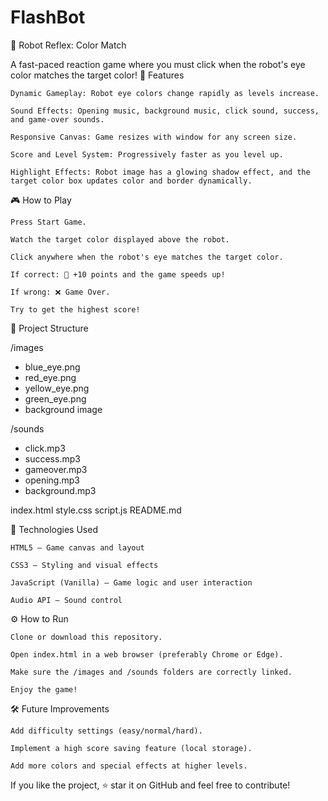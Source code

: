 # FlashBot
🤖 Robot Reflex: Color Match

A fast-paced reaction game where you must click when the robot's eye color matches the target color!
🚀 Features

    Dynamic Gameplay: Robot eye colors change rapidly as levels increase.

    Sound Effects: Opening music, background music, click sound, success, and game-over sounds.

    Responsive Canvas: Game resizes with window for any screen size.

    Score and Level System: Progressively faster as you level up.

    Highlight Effects: Robot image has a glowing shadow effect, and the target color box updates color and border dynamically.

🎮 How to Play

    Press Start Game.

    Watch the target color displayed above the robot.

    Click anywhere when the robot's eye matches the target color.

    If correct: 🎉 +10 points and the game speeds up!

    If wrong: ❌ Game Over.

    Try to get the highest score!

📂 Project Structure

/images
   - blue_eye.png
   - red_eye.png
   - yellow_eye.png
   - green_eye.png
   - background image

/sounds
   - click.mp3
   - success.mp3
   - gameover.mp3
   - opening.mp3
   - background.mp3

index.html
style.css
script.js
README.md

📜 Technologies Used

    HTML5 – Game canvas and layout

    CSS3 – Styling and visual effects

    JavaScript (Vanilla) – Game logic and user interaction

    Audio API – Sound control

⚙️ How to Run

    Clone or download this repository.

    Open index.html in a web browser (preferably Chrome or Edge).

    Make sure the /images and /sounds folders are correctly linked.

    Enjoy the game!

🛠 Future Improvements

    Add difficulty settings (easy/normal/hard).

    Implement a high score saving feature (local storage).

    Add more colors and special effects at higher levels.

If you like the project, ⭐️ star it on GitHub and feel free to contribute!
